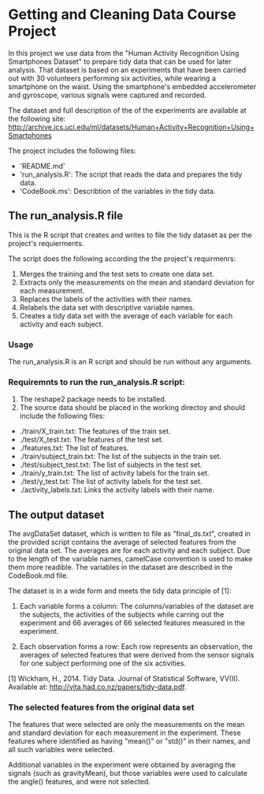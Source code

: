 Getting and Cleaning Data Course Project 
========================================

In this project we use data from the "Human Activity Recognition Using Smartphones Dataset" to prepare tidy data that can be used for later analysis. That dataset is based on an experiments that have been carried out with 30 volunteers performing six activities, while wearing a smartphone on the waist. Using the smartphone's embedded accelerometer and gyroscope, various signals were captured and recorded. 

The dataset and full description of the of the experiments are available at the following site:
http://archive.ics.uci.edu/ml/datasets/Human+Activity+Recognition+Using+Smartphones


The project includes the following files:

- 'README.md'
- 'run_analysis.R': The script that reads the data and prepares the tidy data.
- 'CodeBook.ms': Describtion of the variables in the tidy data.


## The run_analysis.R file

This is the R script that creates and writes to file the tidy dataset as per the project's requierments.

The script does the following according the the project's requirmenrs:

1. Merges the training and the test sets to create one data set.
2. Extracts only the measurements on the mean and standard deviation for each measurement.
3. Replaces the labels of the activities with their names.
4. Relabels the data set with descriptive variable names. 
5. Creates a tidy data set with the average of each variable for each activity and each subject.


### Usage

The run_analysis.R is an R script and should be run without any arguments.


### Requiremnts to run the run_analysis.R script:

1. The reshape2 package needs to be installed.
2. The source data should be placed in the working directoy and should include the following files:

* ./train/X_train.txt: The features of the train set.
* ./test/X_test.txt: The features of the test set.
* ./features.txt: The list of features.
* ./train/subject_train.txt: The list of the subjects in the train set.
* ./test/subject_test.txt: The list of subjects in the test set.
* ./train/y_train.txt: The list of activity labels for the train set.
* ./test/y_test.txt: The list of activity labels for the test set.
* ./activity_labels.txt: Links the activity labels with their name.


## The output dataset

The avgDataSet dataset, which is written to file as "final_ds.txt", created in
the provided script contains the average of selected features from the
original data set. The averages are for each activity and each subject. Due to the length of the variable names, camelCase convention is used to make them more readible. The variables in the dataset are described in the CodeBook.md file. 

The dataset is in a wide form and meets the tidy data principle of [1]:
	
1. Each variable forms a column: The columns/variables of the dataset are the subjects, the activities of the subjects while carring out the experiment and 66 averages of 66 selected features measured in the experiment.

2. Each observation forms a row: Each row represents an observation, the averages of selected features that were derived from the sensor signals for one subject performing one of the six activities.

[1] Wickham, H., 2014. Tidy Data. Journal of Statistical Software, VV(II). Available at:
http://vita.had.co.nz/papers/tidy-data.pdf. 

### The selected features from the original data set

The features that were selected are only the measurements on the mean and standard deviation for each measurement in the experiment. These features where identified as having "mean()" or "std()" in their names, and all such variables were selected. 

Additional variables in the experiment were obtained by averaging the signals (such as gravityMean), but those variables were used to calculate the angle() features, and were not selected.